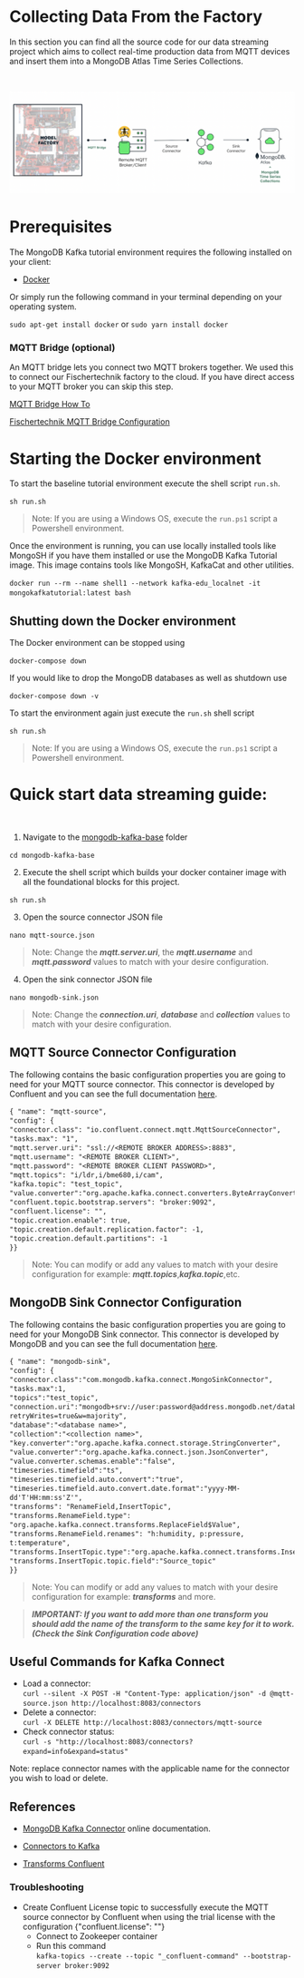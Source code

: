 # Collecting Data From the Factory #


In this section you can find all the source code for our data streaming project which aims to collect real-time production data from MQTT devices and insert them into a MongoDB Atlas Time Series Collections. 

<br/>

![](Img/arq.png?raw=true )


# Prerequisites

  

The MongoDB Kafka tutorial environment requires the following installed on your client:

- [Docker](https://docs.docker.com/get-docker/)

Or simply run the following command in your terminal depending on your operating system.

```sudo apt-get install docker``` or ```sudo yarn install docker```

### MQTT Bridge (optional)

An MQTT bridge lets you connect two MQTT brokers together. We used this to connect our Fischertechnik factory to the cloud. If you have direct access to your MQTT broker you can skip this step.

[MQTT Bridge How To](http://www.steves-internet-guide.com/mosquitto-bridge-configuration/)

[Fischertechnik MQTT Bridge Configuration](https://github.com/mongodb-industry-solutions/smart-factory/blob/main/web-portal/MQTT_Bridge_Configuration.md)
  
# Starting the Docker environment

  

To start the baseline tutorial environment execute the shell script `run.sh`.

```sh run.sh```

  

> Note: If you are using a Windows OS, execute the `run.ps1` script a Powershell environment.
  

Once the environment is running, you can use locally installed tools like MongoSH if you have them installed or use the  MongoDB Kafka Tutorial image.  This image contains tools like MongoSH, KafkaCat and other utilities.
 

```docker run --rm --name shell1 --network kafka-edu_localnet -it mongokafkatutorial:latest bash```


## Shutting down the Docker environment

  

The Docker environment can be stopped using

`docker-compose down`

  

If you would like to drop the MongoDB databases as well as shutdown use

`docker-compose down -v`

  

To start the environment again just execute the `run.sh` shell script

`sh run.sh`

> Note: If you are using a Windows OS, execute the `run.ps1` script a Powershell environment.

# Quick start data streaming guide:

<br/>

1. Navigate to the [mongodb-kafka-base](https://github.com/mongodb-industry-solutions/smart-factory/tree/main/shopfloor-data-integration/mongodb-kafka-base) folder

```cd mongodb-kafka-base```

2. Execute the shell script which builds your docker container image with all the foundational blocks for this project.

```sh run.sh```

3. Open the source connector JSON file

```nano mqtt-source.json```

> Note: Change the ***mqtt.server.uri***, the ***mqtt.username*** and ***mqtt.password*** values to match with your desire configuration.

4. Open the sink connector JSON file

```nano mongodb-sink.json```

> Note: Change the ***connection.uri***, ***database*** and ***collection*** values to match with your desire configuration.

## MQTT Source Connector Configuration

The following contains the basic configuration properties you are going to need for your MQTT source connector. This connector is developed by Confluent and you can see the full documentation [here](https://docs.confluent.io/kafka-connect-mqtt/current/mqtt-source-connector/mqtt_source_connector_config.html).

```
{ "name": "mqtt-source",
"config": {
"connector.class": "io.confluent.connect.mqtt.MqttSourceConnector",
"tasks.max": "1",
"mqtt.server.uri": "ssl://<REMOTE BROKER ADDRESS>:8883",
"mqtt.username": "<REMOTE BROKER CLIENT>",
"mqtt.password": "<REMOTE BROKER CLIENT PASSWORD>",
"mqtt.topics": "i/ldr,i/bme680,i/cam",
"kafka.topic": "test_topic",
"value.converter":"org.apache.kafka.connect.converters.ByteArrayConverter",
"confluent.topic.bootstrap.servers": "broker:9092",
"confluent.license": "",
"topic.creation.enable": true,
"topic.creation.default.replication.factor": -1,
"topic.creation.default.partitions": -1 
}} 
```

>Note: You can modify or add any values to match with your desire configuration for example:  ***mqtt.topics***,***kafka.topic***,etc.

## MongoDB Sink Connector Configuration

The following contains the basic configuration properties you are going to need for your MongoDB Sink connector. This connector is developed by MongoDB and you can see the full documentation [here](https://www.mongodb.com/docs/kafka-connector/current/).

```
{ "name": "mongodb-sink",
"config": {
"connector.class":"com.mongodb.kafka.connect.MongoSinkConnector",
"tasks.max":1,
"topics":"test_topic",
"connection.uri":"mongodb+srv://user:password@address.mongodb.net/database?retryWrites=true&w=majority",
"database":"<database name>",
"collection":"<collection name>",
"key.converter":"org.apache.kafka.connect.storage.StringConverter",
"value.converter":"org.apache.kafka.connect.json.JsonConverter",
"value.converter.schemas.enable":"false",
"timeseries.timefield":"ts",
"timeseries.timefield.auto.convert":"true",
"timeseries.timefield.auto.convert.date.format":"yyyy-MM-dd'T'HH:mm:ss'Z'",
"transforms": "RenameField,InsertTopic",
"transforms.RenameField.type": "org.apache.kafka.connect.transforms.ReplaceField$Value",
"transforms.RenameField.renames": "h:humidity, p:pressure, t:temperature",
"transforms.InsertTopic.type":"org.apache.kafka.connect.transforms.InsertField$Value",
"transforms.InsertTopic.topic.field":"Source_topic"
}}
```

>Note: You can modify or add any values to match with your desire configuration for example: ***transforms*** and more.

> ***IMPORTANT: If you want to add more than one transform you should add the name of the transform to the same key for it to work.(Check the Sink Configuration code above)***

## Useful Commands for Kafka Connect
- Load a connector:<br/>
```curl --silent -X POST -H "Content-Type: application/json" -d @mqtt-source.json http://localhost:8083/connectors```
- Delete a connector:<br/>
```curl -X DELETE http://localhost:8083/connectors/mqtt-source```
- Check connector status:<br/>
```curl -s "http://localhost:8083/connectors?expand=info&expand=status"```

Note: replace connector names with the applicable name for the connector you wish to load or delete.

## References

  

- [MongoDB Kafka Connector](https://docs.mongodb.com/kafka-connector/current/) online documentation.

- [Connectors to Kafka](https://docs.confluent.io/home/connect/overview.html)

- [Transforms Confluent](https://docs.confluent.io/platform/current/connect/transforms/overview.html)

### Troubleshooting 

- Create Confluent License topic to successfully execute the MQTT source connector by Confluent when using the trial license with the configuration {"confluent.license": ""}
    - Connect to Zookeeper container
    - Run this command<br/>
 ```kafka-topics --create --topic "_confluent-command" --bootstrap-server broker:9092```
 

